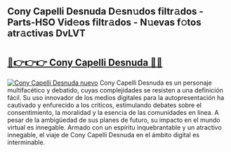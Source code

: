 ## Cony Capelli Desnuda D𝚎sn𝚞dos filtr𝚊dos - Parts-HSO Vid𝚎os filtr𝚊dos - N𝚞evas f𝚘tos atr𝚊ctivas DvLVT

# <h2><a href="http://mb7mip.tromn.icu/?c=Cony+Capelli+Desnuda">🔗👉👉👉 Cony Capelli Desnuda 🔗🔗</a></h2>

[![Cony Capelli Desnuda nuevo](https://i.imgur.com/pEAQMta.gif)](http://mb7mip.tromn.icu/?c=Cony+Capelli+Desnuda)
Cony Capelli Desnuda es un personaje multifacético y debatido, cuyas complejidades se resisten a una definición fácil.  Su uso innovador de los medios digitales para la autopresentación ha cautivado y enfurecido a los críticos, estimulando debates sobre el consentimiento, la moralidad y la esencia de las comunidades en línea. A pesar de la ambigüedad de sus planes de futuro, su impacto en el mundo virtual es innegable. Armado con un espíritu inquebrantable y un atractivo innegable, el viaje de Cony Capelli Desnuda en el ámbito digital es interminable.
